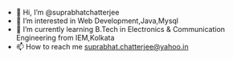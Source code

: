 - 👋 Hi, I’m @suprabhatchatterjee
- 👀 I’m interested in Web Development,Java,Mysql
- 🌱 I’m currently learning B.Tech in Electronics & Communication Engineering from IEM,Kolkata
- 📫 How to reach me suprabhat.chatterjee@yahoo.in

<!---
suprabhatchatterjee/suprabhatchatterjee is a ✨ special ✨ repository because its `README.md` (this file) appears on your GitHub profile.
You can click the Preview link to take a look at your changes.
--->
